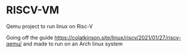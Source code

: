 # RISCV-VM
Qemu project to run linux on Risc-V

Going off the guide https://colatkinson.site/linux/riscv/2021/01/27/riscv-qemu/
and made to run on an Arch linux system
